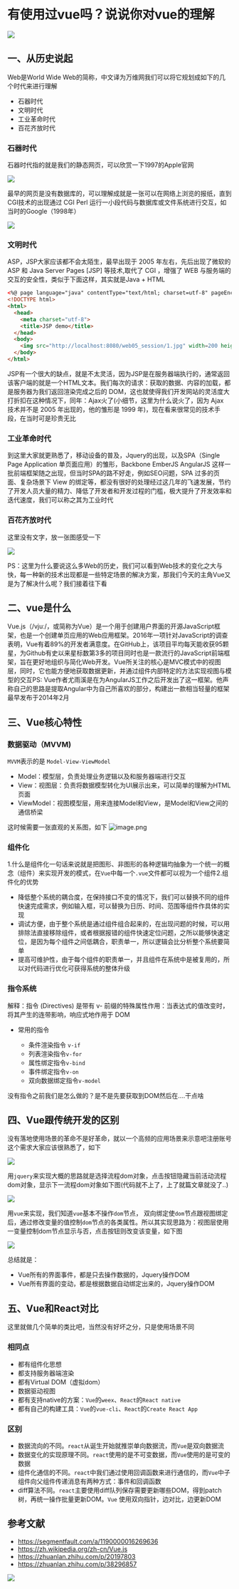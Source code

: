 # 有使用过vue吗？说说你对vue的理解

![](https://static.vue-js.com/02ac1620-3ac6-11eb-85f6-6fac77c0c9b3.png)

## 一、从历史说起

Web是World Wide Web的简称，中文译为万维网我们可以将它规划成如下的几个时代来进行理解

- 石器时代
- 文明时代
- 工业革命时代
- 百花齐放时代

### 石器时代

石器时代指的就是我们的静态网页，可以欣赏一下1997的Apple官网

 ![](https://static.vue-js.com/1734e450-3ac6-11eb-85f6-6fac77c0c9b3.png)

最早的网页是没有数据库的，可以理解成就是一张可以在网络上浏览的报纸，直到CGI技术的出现通过 CGI Perl 运行一小段代码与数据库或文件系统进行交互，如当时的Google（1998年）

 ![](https://static.vue-js.com/23189000-3ac6-11eb-85f6-6fac77c0c9b3.png)

### 文明时代

ASP，JSP大家应该都不会太陌生，最早出现于 2005 年左右，先后出现了微软的 ASP 和 Java Server Pages \[JSP\] 等技术,取代了 CGI ，增强了 WEB 与服务端的交互的安全性，类似于下面这样，其实就是Java + HTML

```html
<%@ page language="java" contentType="text/html; charset=utf-8" pageEncoding="utf-8"%>  
<!DOCTYPE html>  
<html>  
  <head>  
    <meta charset="utf-8">  
    <title>JSP demo</title>  
  </head>  
  <body>  
    <img src="http://localhost:8080/web05_session/1.jpg" width=200 height=100 />  
  </body>  
</html>  
```

JSP有一个很大的缺点，就是不太灵活，因为JSP是在服务器端执行的，通常返回该客户端的就是一个HTML文本。我们每次的请求：获取的数据、内容的加载，都是服务器为我们返回渲染完成之后的 DOM，这也就使得我们开发网站的灵活度大打折扣在这种情况下，同年：Ajax火了\(小细节，这里为什么说火了，因为 Ajax 技术并不是 2005 年出现的，他的雏形是 1999 年\)，现在看来很常见的技术手段，在当时可是珍贵无比

### 工业革命时代

到这里大家就更熟悉了，移动设备的普及，Jquery的出现，以及SPA（Single Page Application 单页面应用）的雏形，Backbone EmberJS AngularJS 这样一批前端框架随之出现，但当时SPA的路不好走，例如SEO问题，SPA 过多的页面、复杂场景下 View 的绑定等，都没有很好的处理经过这几年的飞速发展，节约了开发人员大量的精力、降低了开发者和开发过程的门槛，极大提升了开发效率和迭代速度，我们可以称之其为工业时代

### 百花齐放时代

这里没有文字，放一张图感受一下


 ![](https://static.vue-js.com/32a6f430-3ac6-11eb-85f6-6fac77c0c9b3.png)

PS：这里为什么要说这么多Web的历史，我们可以看到Web技术的变化之大与快，每一种新的技术出现都是一些特定场景的解决方案，那我们今天的主角Vue又是为了解决什么呢？我们接着往下看

## 二、vue是什么

Vue.js（/vjuː/，或简称为Vue）是一个用于创建用户界面的开源JavaScript框架，也是一个创建单页应用的Web应用框架。2016年一项针对JavaScript的调查表明，Vue有着89\%的开发者满意度。在GitHub上，该项目平均每天能收获95颗星，为Github有史以来星标数第3多的项目同时也是一款流行的JavaScript前端框架，旨在更好地组织与简化Web开发。Vue所关注的核心是MVC模式中的视图层，同时，它也能方便地获取数据更新，并通过组件内部特定的方法实现视图与模型的交互PS: Vue作者尤雨溪是在为AngularJS工作之后开发出了这一框架。他声称自己的思路是提取Angular中为自己所喜欢的部分，构建出一款相当轻量的框架最早发布于2014年2月

## 三、Vue核心特性

### 数据驱动（MVVM\)

`MVVM`表示的是 `Model-View-ViewModel`

- Model：模型层，负责处理业务逻辑以及和服务器端进行交互
- View：视图层：负责将数据模型转化为UI展示出来，可以简单的理解为HTML页面
- ViewModel：视图模型层，用来连接Model和View，是Model和View之间的通信桥梁

这时候需要一张直观的关系图，如下
 ![image.png](https://static.vue-js.com/4402c560-3ac6-11eb-85f6-6fac77c0c9b3.png)

### 组件化

1.什么是组件化一句话来说就是把图形、非图形的各种逻辑均抽象为一个统一的概念（组件）来实现开发的模式，在`Vue`中每一个`.vue`文件都可以视为一个组件2.组件化的优势

- 降低整个系统的耦合度，在保持接口不变的情况下，我们可以替换不同的组件快速完成需求，例如输入框，可以替换为日历、时间、范围等组件作具体的实现
- 调试方便，由于整个系统是通过组件组合起来的，在出现问题的时候，可以用排除法直接移除组件，或者根据报错的组件快速定位问题，之所以能够快速定位，是因为每个组件之间低耦合，职责单一，所以逻辑会比分析整个系统要简单
- 提高可维护性，由于每个组件的职责单一，并且组件在系统中是被复用的，所以对代码进行优化可获得系统的整体升级

### 指令系统

解释：指令 \(Directives\) 是带有 v- 前缀的特殊属性作用：当表达式的值改变时，将其产生的连带影响，响应式地作用于 DOM

- 常用的指令

  - 条件渲染指令 `v-if`
  - 列表渲染指令`v-for`
  - 属性绑定指令`v-bind`
  - 事件绑定指令`v-on`
  - 双向数据绑定指令`v-model`

没有指令之前我们是怎么做的？是不是先要获取到DOM然后在....干点啥

## 四、Vue跟传统开发的区别

没有落地使用场景的革命不是好革命，就以一个高频的应用场景来示意吧注册账号这个需求大家应该很熟悉了，如下

 ![](https://static.vue-js.com/5ae84840-3ac6-11eb-ab90-d9ae814b240d.png)

用`jquery`来实现大概的思路就是选择流程dom对象，点击按钮隐藏当前活动流程dom对象，显示下一流程dom对象如下图\(代码就不上了，上了就篇文章就没了..\)

 ![](https://static.vue-js.com/65f89e60-3ac6-11eb-85f6-6fac77c0c9b3.png)

用`vue`来实现，我们知道`vue`基本不操作`dom`节点， 双向绑定使`dom`节点跟视图绑定后，通过修改变量的值控制`dom`节点的各类属性。所以其实现思路为：视图层使用一变量控制dom节点显示与否，点击按钮则改变该变量，如下图

 ![](https://static.vue-js.com/6f916fb0-3ac6-11eb-ab90-d9ae814b240d.png)

总结就是：

- Vue所有的界面事件，都是只去操作数据的，Jquery操作DOM
- Vue所有界面的变动，都是根据数据自动绑定出来的，Jquery操作DOM

## 五、Vue和React对比

这里就做几个简单的类比吧，当然没有好坏之分，只是使用场景不同

### 相同点

- 都有组件化思想
- 都支持服务器端渲染
- 都有Virtual DOM（虚拟dom）
- 数据驱动视图
- 都有支持native的方案：`Vue`的`weex`、`React`的`React native`
- 都有自己的构建工具：`Vue`的`vue-cli`、`React`的`Create React App`

### 区别

- 数据流向的不同。`react`从诞生开始就推崇单向数据流，而`Vue`是双向数据流
- 数据变化的实现原理不同。`react`使用的是不可变数据，而`Vue`使用的是可变的数据
- 组件化通信的不同。`react`中我们通过使用回调函数来进行通信的，而`Vue`中子组件向父组件传递消息有两种方式：事件和回调函数
- diff算法不同。`react`主要使用diff队列保存需要更新哪些DOM，得到patch树，再统一操作批量更新DOM。`Vue` 使用双向指针，边对比，边更新DOM

## 参考文献

- https://segmentfault.com/a/1190000016269636
- https://zh.wikipedia.org/zh-cn/Vue.js
- https://zhuanlan.zhihu.com/p/20197803
- https://zhuanlan.zhihu.com/p/38296857

 ![](https://static.vue-js.com/821b87b0-3ac6-11eb-ab90-d9ae814b240d.png)
